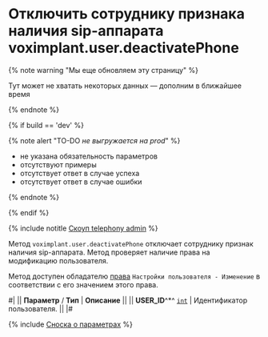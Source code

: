 # Отключить сотруднику признака наличия sip-aппарата voximplant.user.deactivatePhone

{% note warning "Мы еще обновляем эту страницу" %}

Тут может не хватать некоторых данных — дополним в ближайшее время

{% endnote %}

{% if build == 'dev' %}

{% note alert "TO-DO _не выгружается на prod_" %}

- не указана обязательность параметров
- отсутствуют примеры
- отсутствует ответ в случае успеха
- отсутствует ответ в случае ошибки

{% endnote %}

{% endif %}

{% include notitle [Скоуп telephony admin](../../_includes/scope-telephony-admin.md) %}

Метод `voximplant.user.deactivatePhone` отключает сотруднику признак наличия sip-aппарата. Метод проверяет наличие права на модификацию пользователя.

Метод доступен обладателю [права](https://helpdesk.bitrix24.ru/open/18177766/) `Настройки пользователя - Изменение` в соответствии с его значением этого права.

#|
|| **Параметр** / **Тип** | **Описание** ||
|| **USER_ID**^*^
[`int`](../../../data-types.md) | Идентификатор пользователя. ||
|#

{% include [Сноска о параметрах](../../../../_includes/required.md) %}